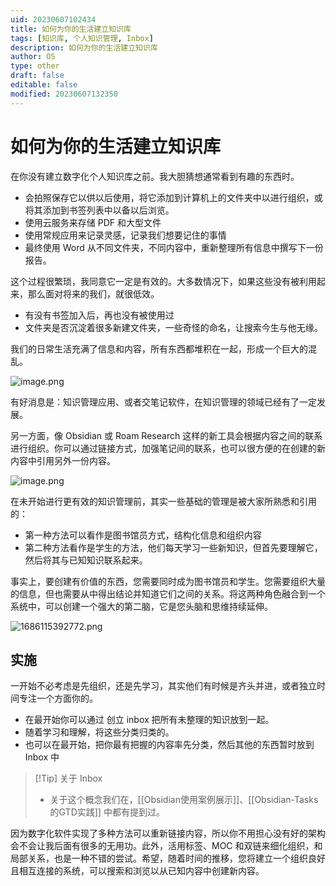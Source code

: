 ```yaml
---
uid: 20230607102434
title: 如何为你的生活建立知识库
tags: [知识库, 个人知识管理, Inbox]
description: 如何为你的生活建立知识库
author: OS
type: other
draft: false
editable: false
modified: 20230607132350
---
```


# 如何为你的生活建立知识库

在你没有建立数字化个人知识库之前。我大胆猜想通常看到有趣的东西时。

- 会拍照保存它以供以后使用，将它添加到计算机上的文件夹中以进行组织，或将其添加到书签列表中以备以后浏览。
- 使用云服务来存储 PDF 和大型文件
- 使用常规应用来记录灵感，记录我们想要记住的事情
- 最终使用 Word 从不同文件夹，不同内容中，重新整理所有信息中撰写下一份报告。

这个过程很繁琐，我同意它一定是有效的。大多数情况下，如果这些没有被利用起来，那么面对将来的我们，就很低效。

- 有没有书签加入后，再也没有被使用过
- 文件夹是否沉淀着很多新建文件夹，一些奇怪的命名，让搜索今生与他无缘。

我们的日常生活充满了信息和内容，所有东西都堆积在一起，形成一个巨大的混乱。

![image.png](https://cdn.pkmer.cn/images/20230607103544.png!pkmer)

有好消息是：知识管理应用、或者交笔记软件，在知识管理的领域已经有了一定发展。

另一方面，像 Obsidian 或 Roam Research 这样的新工具会根据内容之间的联系进行组织。你可以通过链接方式，加强笔记间的联系，也可以很方便的在创建的新内容中引用另外一份内容。

![image.png](https://cdn.pkmer.cn/images/20230607130824.png!pkmer)

在未开始进行更有效的知识管理前，其实一些基础的管理是被大家所熟悉和引用的：

- 第一种方法可以看作是图书馆员方式，结构化信息和组织内容
- 第二种方法看作是学生的方法，他们每天学习一些新知识，但首先要理解它，然后将其与已知知识联系起来。

事实上，要创建有价值的东西，您需要同时成为图书馆员和学生。您需要组织大量的信息，但也需要从中得出结论并知道它们之间的关系。将这两种角色融合到一个系统中，可以创建一个强大的第二脑，它是您头脑和思维持续延伸。

![1686115392772.png](https://cdn.pkmer.cn/images/1686115392772.png!pkmer)

## 实施

一开始不必考虑是先组织，还是先学习，其实他们有时候是齐头并进，或者独立时间专注一个方面你的。

- 在最开始你可以通过 创立 inbox 把所有未整理的知识放到一起。
- 随着学习和理解，将这些分类归类的。
- 也可以在最开始，把你最有把握的内容率先分类，然后其他的东西暂时放到 Inbox 中

>[!Tip] 关于 Inbox
>- 关于这个概念我们在，[[Obsidian使用案例展示]]、[[Obsidian-Tasks的GTD实践]] 中都有提到过。

因为数字化软件实现了多种方法可以重新链接内容，所以你不用担心没有好的架构会不会让我后面有很多的无用功。此外，活用标签、MOC 和双链来细化组织，和局部关系，也是一种不错的尝试。希望，随着时间的推移，您将建立一个组织良好且相互连接的系统，可以搜索和浏览以从已知内容中创建新内容。